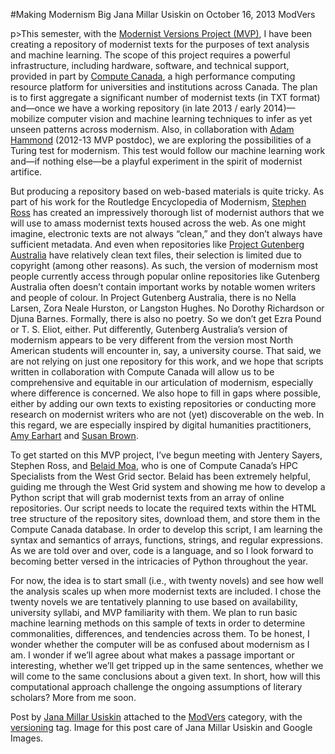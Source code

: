 #Making Modernism Big
Jana Millar Usiskin on October 16, 2013   ModVers 

p>This semester, with the <a title="learn more" href="http://web.uvic.ca/~mvp1922/" target="_blank">Modernist Versions Project (MVP)</a>, I have been creating a repository of modernist texts for the purposes of text analysis and machine learning. The scope of this project requires a powerful infrastructure, including hardware, software, and technical support, provided in part by <a title="learn more" href="https://computecanada.ca/index.php/en/" target="_blank">Compute Canada</a>, a high performance computing resource platform for universities and institutions across Canada. The plan is to first aggregate a significant number of modernist texts (in TXT format) and&#8212;once we have a working repository (in late 2013 / early 2014)&#8212;mobilize computer vision and machine learning techniques to infer as yet unseen patterns across modernism. Also, in collaboration with <a title="learn more" href="http://brownstocking.org/about/creators.html" target="_blank">Adam Hammond</a> (2012-13 MVP postdoc), <span class="pullquote">we are exploring the possibilities of a Turing test for modernism</span>. This test would follow our machine learning work and&#8212;if nothing else&#8212;be a playful experiment in the spirit of modernist artifice.</p>
<p>But producing a repository based on web-based materials is quite tricky. As part of his work for the Routledge Encyclopedia of Modernism, <a href="http://maker.uvic.ca/author/stephen/">Stephen Ross</a> has created an impressively thorough list of modernist authors that we will use to amass modernist texts housed across the web. As one might imagine, electronic texts are not always &#8220;clean,&#8221; and they don&#8217;t always have sufficient metadata. And even when repositories like <a title="learn more" href="http://gutenberg.net.au/" target="_blank">Project Gutenberg Australia</a> have relatively clean text files, their selection is limited due to copyright (among other reasons). As such, the version of modernism most people currently access through popular online repositories like Gutenberg Australia often doesn&#8217;t contain important works by notable women writers and people of colour. In Project Gutenberg Australia, there is no Nella Larsen, Zora Neale Hurston, or Langston Hughes. No Dorothy Richardson or Djuna Barnes. Formally, there is also no poetry. So we don&#8217;t get Ezra Pound or T. S. Eliot, either. Put differently, Gutenberg Australia&#8217;s version of modernism appears to be very different from the version most North American students will encounter in, say, a university course. That said, we are not relying on just one repository for this work, and <span class="pullquote">we hope that scripts written in collaboration with Compute Canada will allow us to be comprehensive and equitable in our articulation of modernism</span>, especially where difference is concerned. We also hope to fill in gaps where possible, either by adding our own texts to existing repositories or conducting more research on modernist writers who are not (yet) discoverable on the web. In this regard, we are especially inspired by digital humanities practitioners, <a title="learn more" href="http://www.english.tamu.edu/people/aearhart?destination=user%2F32" target="_blank">Amy Earhart</a> and <a title="learn more" href="http://www.efs.ualberta.ca/People/Faculty/SusanBrown.aspx" target="_blank">Susan Brown</a>.</p>
<p>To get started on this MVP project, I&#8217;ve begun meeting with Jentery Sayers, Stephen Ross, and <a title="learn more" href="http://faculty.qu.edu.qa/belaid.moa/" target="_blank">Belaid Moa</a>, who is one of Compute Canada&#8217;s HPC Specialists from the West Grid sector. Belaid has been extremely helpful, guiding me through the West Grid system and showing me how to develop a Python script that will grab modernist texts from an array of online repositories. Our script needs to locate the required texts within the HTML tree structure of the repository sites, download them, and store them in the Compute Canada database. In order to develop this script, I am learning the syntax and semantics of arrays, functions, strings, and regular expressions. As we are told over and over, code is a language, and so I look forward to becoming better versed in the intricacies of Python throughout the year.</p>
<p>For now, the idea is to start small (i.e., with twenty novels) and see how well the analysis scales up when more modernist texts are included. I chose the twenty novels we are tentatively planning to use based on availability, university syllabi, and MVP familiarity with them. We plan to run basic machine learning methods on this sample of texts in order to determine commonalities, differences, and tendencies across them. To be honest, I wonder whether the computer will be as confused about modernism as I am. I wonder if we&#8217;ll agree about what makes a passage important or interesting, whether we&#8217;ll get tripped up in the same sentences, whether we will come to the same conclusions about a given text. In short, <span class="pullquote">how will this computational approach challenge the ongoing assumptions of literary scholars?</span> More from me soon.</p>
<p>Post by <a title="learn more" href="http://maker.uvic.ca/author/jana/">Jana Millar Usiskin</a> attached to the <a title="learn more" href="http://maker.uvic.ca/category/modvers/">ModVers</a> category, with the <a title="learn more" href="http://maker.uvic.ca/tag/versioning/">versioning</a> tag. Image for this post care of Jana Millar Usiskin and Google Images.</p>
    
